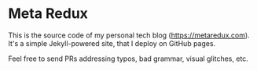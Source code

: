# Meta Redux

This is the source code of my personal tech blog (https://metaredux.com).
It's a simple Jekyll-powered site, that I deploy on GitHub pages.

Feel free to send PRs addressing typos, bad grammar, visual glitches, etc.
